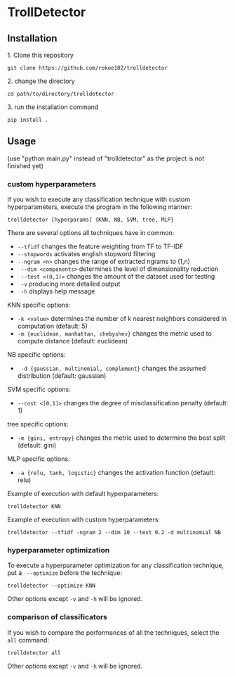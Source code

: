 # TrollDetector
## Installation

1\. Clone this repository
```
git clone https://github.com/rokoe102/trolldetector
```
2\. change the directory
```
cd path/to/directory/trolldetector
```
3\. run the installation command
```
pip install .
```

## Usage

(use "python main.py" instead of "trolldetector" as the project is not finished yet)
### custom hyperparameters
If you wish to execute any classification technique with custom hyperparameters, execute the program in the following manner:

```
trolldetector [hyperparams] {KNN, NB, SVM, tree, MLP}
```
There are several options all techniques have in common:
- ``` --tfidf ``` changes the  feature weighting from TF to TF-IDF
- ``` --stopwords ``` activates english stopword filtering
- ``` --ngram <n> ``` changes the range of extracted ngrams to (1,n)
- ``` --dim <components>``` determines the level of dimensionality reduction
- ``` --test <(0,1)>``` changes the amount of the dataset used for testing
- ``` -v``` producing more detailed output
- ``` -h``` displays help message

KNN specific options:
- ```-k <value>``` determines the number of k nearest neighbors considered in computation (default: 5)
- ```-m {euclidean, manhattan, chebyshev}``` changes the metric used to compute distance (default: euclidean)

NB specific options:
- ``` -d {gaussian, multinomial, complement}``` changes the assumed distribution (default: gaussian)

SVM specific options:
- ```--cost <[0,1]>``` changes the degree of misclassification penalty (default: 1)

tree specific options:
- ```-m {gini, entropy}``` changes the metric used to determine the best split (default: gini)

MLP specific options:
- ```-a {relu, tanh, logistic}``` changes the activation function (default: relu)

Example of execution with default hyperparameters:
```
trolldetector KNN
```
Example of execution with custom hyperparameters:
```
trolldetector --tfidf -ngram 2 --dim 10 --test 0.2 -d multinomial NB
```

### hyperparameter optimization
To execute a hyperparameter optimization for any classification technique, put a ``` --optimize``` before the technique:
```
trolldetector --optimize KNN
```
Other options except ```-v``` and ```-h``` will be ignored.

### comparison of classificators
If you wish to compare the performances of all the techniques, select the ```all``` command:
```
trolldetector all
```
Other options except ```-v``` and ```-h``` will be ignored.